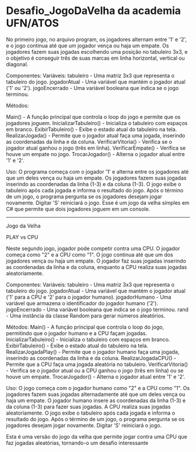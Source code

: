 # Desafio_JogoDaVelha da academia UFN/ATOS


 No primeiro jogo, no arquivo program, os jogadores alternam entre '1' e '2', e o jogo continua até que um jogador vença ou haja um empate. 
 Os jogadores fazem suas jogadas escolhendo uma posição no tabuleiro 3x3, e o objetivo é conseguir três de suas marcas em linha horizontal, vertical ou diagonal.

Componentes:
Variáveis:
tabuleiro - Uma matriz 3x3 que representa o tabuleiro do jogo.
jogadorAtual - Uma variável que mantém o jogador atual ('1' ou '2').
jogoEncerrado - Uma variável booleana que indica se o jogo terminou.

Métodos:

Main() - A função principal que controla o loop do jogo e permite que os jogadores joguem.
InicializarTabuleiro() - Inicializa o tabuleiro com espaços em branco.
ExibirTabuleiro() - Exibe o estado atual do tabuleiro na tela.
RealizarJogada() - Permite que o jogador atual faça uma jogada, inserindo as coordenadas da linha e da coluna.
VerificarVitoria() - Verifica se o jogador atual ganhou o jogo (três em linha).
VerificarEmpate() - Verifica se houve um empate no jogo.
TrocarJogador() - Alterna o jogador atual entre '1' e '2'.

Uso:
O programa começa com o jogador '1' e alterna entre os jogadores até que um deles vença ou haja um empate.
Os jogadores fazem suas jogadas inserindo as coordenadas da linha (1-3) e da coluna (1-3).
O jogo exibe o tabuleiro após cada jogada e informa o resultado do jogo.
Após o término de um jogo, o programa pergunta se os jogadores desejam jogar novamente. Digitar 'S' reiniciará o jogo.
Esse é um jogo da velha simples em C# que permite que dois jogadores joguem em um console.


----------------------------------------------------------------------------------------------------------------------------------------------------------------------------------
Jogo da Velha

PLAY vs CPU 

Neste segundo jogo, jogador pode competir contra uma CPU. O jogador começa como "2" e a CPU como "1". O jogo continua até que um dos jogadores vença ou haja um empate. O jogador faz suas jogadas inserindo as coordenadas da linha e da coluna, enquanto a CPU realiza suas jogadas aleatoriamente.

Componentes:
Variáveis:
tabuleiro - Uma matriz 3x3 que representa o tabuleiro do jogo.
jogadorAtual - Uma variável que mantém o jogador atual ('1' para a CPU e '2' para o jogador humano).
jogadorHumano - Uma variável que armazena o identificador do jogador humano ('2').
jogoEncerrado - Uma variável booleana que indica se o jogo terminou.
rand - Uma instância da classe Random para gerar números aleatórios.

Métodos:
Main() - A função principal que controla o loop do jogo, permitindo que o jogador humano e a CPU façam jogadas.
InicializarTabuleiro() - Inicializa o tabuleiro com espaços em branco.
ExibirTabuleiro() - Exibe o estado atual do tabuleiro na tela.
RealizarJogadaPlay() - Permite que o jogador humano faça uma jogada, inserindo as coordenadas da linha e da coluna.
RealizarJogadaCPU() - Permite que a CPU faça uma jogada aleatória no tabuleiro.
VerificarVitoria() - Verifica se o jogador atual ou a CPU ganhou o jogo (três em linha) ou se houve um empate.
TrocarJogador() - Alterna o jogador atual entre '1' e '2'.

Uso:
O jogo começa com o jogador humano como "2" e a CPU como "1".
Os jogadores fazem suas jogadas alternadamente até que um deles vença ou haja um empate.
O jogador humano insere as coordenadas da linha (1-3) e da coluna (1-3) para fazer suas jogadas.
A CPU realiza suas jogadas aleatoriamente.
O jogo exibe o tabuleiro após cada jogada e informa o resultado do jogo.
Após o término de um jogo, o programa pergunta se os jogadores desejam jogar novamente. Digitar 'S' reiniciará o jogo.

Esta é uma versão do jogo da velha que permite jogar contra uma CPU que faz jogadas aleatórias, tornando-o um desafio interessante
